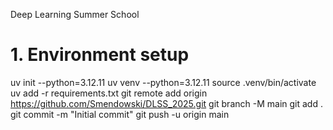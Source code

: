 Deep Learning Summer School

# 1. Environment setup
uv init --python=3.12.11
uv venv --python=3.12.11
source .venv/bin/activate
uv add -r requirements.txt
git remote add origin https://github.com/Smendowski/DLSS_2025.git
git branch -M main
git add .
git commit -m "Initial commit"
git push -u origin main
